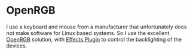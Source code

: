 # OpenRGB

I use a keyboard and mouse from a manufacturer that unfortunately does not make
software for Linux based systems. So I use the excellent [OpenRGB](https://github.com/CalcProgrammer1/OpenRGB)
solution, with [Effects Plugin](https://openrgb.org/plugins.html) to control
the backlighting of the devices.
